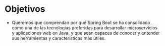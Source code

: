 # Objetivos

- Queremos que comprendan por qué Spring Boot se ha consolidado como una de las tecnologías preferidas para desarrollar microservicios y aplicaciones web en Java, y que sean capaces de conocer y entender sus herramientas y características más útiles.
